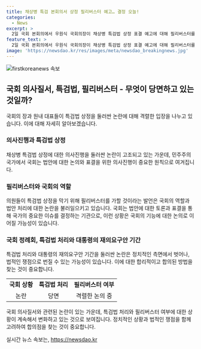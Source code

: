 ```yaml
---
title: 채상병 특검 본회의서 상정 필리버스터 예고… 결정 오늘!
categories:
  - News
excerpt: >
  2일 국회 본회의에서 우원식 국회의장이 채상병 특검법 상정 표결 예고에 대해 필리버스터를 하겠다고 밝혔습니다. 이에 국민의힘과 더불어민주당은 협의에 합의하지 못한 상황이었고, 추경호 국민의힘 원내대표와 박찬대 더불어민주당 원내대표는 이에 대해 의견을 나누었습니다. 특히, 특검법에 대한 논의가 진행되지 않으면 필리버스터를 할 것이라고 밝히면서 긴박한 상황이 조성되고 있습니다.
feature_text: >
  2일 국회 본회의에서 우원식 국회의장이 채상병 특검법 상정 표결 예고에 대해 필리버스터를 하겠다고 밝혔습니다. 이에 국민의힘과 더불어민주당은 협의에 합의하지 못한 상황이었고, 추경호 국민의힘 원내대표와 박찬대 더불어민주당 원내대표는 이에 대해 의견을 나누었습니다. 특히, 특검법에 대한 논의가 진행되지 않으면 필리버스터를 할 것이라고 밝히면서 긴박한 상황이 조성되고 있습니다.
image: 'https://newsdao.kr/res/images/meta/newsdao_breakingnews.jpg'
---
```


<p><img src="https://newsdao.kr/res/images/meta/newsdao_breakingnews.jpg" alt="firstkoreanews 속보" /></p>

<h2 data-ke-size="size26">국회 의사질서, 특검법, 필리버스터 - 무엇이 당면하고 있는 것일까?</h2>

<p data-ke-size="size16">국회의 장과 원내 대표들이 특검법 상정을 둘러싼 논란에 대해 격렬한 입장을 나누고 있습니다. 이에 대해 자세히 알아보겠습니다.</p>

<h3 data-ke-size="size24">의사진행과 특검법 상정</h3>

<p data-ke-size="size16">채상병 특검법 상정에 대한 의사진행을 둘러싼 논란이 고조되고 있는 가운데, 민주주의 국가에서 국회는 법안에 대한 논의와 표결을 위한 의사진행이 중요한 원칙으로 여겨집니다.</p>

<h3 data-ke-size="size24">필리버스터와 국회의 역할</h3>

<p data-ke-size="size16">의원들이 특검법 상정을 막기 위해 필리버스터를 가할 것이라는 발언은 국회의 역할과 법안 처리에 대한 논란을 불러일으키고 있습니다. 국회는 법안에 대한 토론과 표결을 통해 국가의 중요한 이슈를 결정하는 기관으로, 이런 상황은 국회의 기능에 대한 논의로 이어질 가능성이 있습니다.</p>

<h3 data-ke-size="size24">국회 정례회, 특검법 처리와 대통령의 재의요구안 기간</h3>

<p data-ke-size="size16">특검법 처리와 대통령의 재의요구안 기간을 둘러싼 논란은 정치적인 측면에서 벗어나, 법적인 쟁점으로 번질 수 있는 가능성이 있습니다. 이에 대한 합리적이고 합의된 방법을 찾는 것이 중요합니다.</p>

<table>
    <tr>
        <td style="text-align: center; height: 17px;"><b>국회 상황</b></td>
        <td style="text-align: center; height: 17px;"><b>특검법 처리</b></td>
        <td style="text-align: center; height: 17px;"><b>필리버스터 여부</b></td>
    </tr>
    <tr>
        <td style="text-align: center; height: 17px;">논란</td>
        <td style="text-align: center; height: 17px;">당면</td>
        <td style="text-align: center; height: 17px;">격렬한 논의 중</td>
    </tr>
</table>

<p data-ke-size="size16">국회 의사질서와 관련된 논란이 있는 가운데, 특검법 처리와 필리버스터 여부에 대한 상황이 계속해서 변화하고 있는 것으로 보여집니다. 정치적인 상황과 법적인 쟁점을 함께 고려하여 합의점을 찾는 것이 중요합니다.</p>
실시간 뉴스 속보는, <a href="https://newsdao.kr" rel="dofollow">https://newsdao.kr</a>


